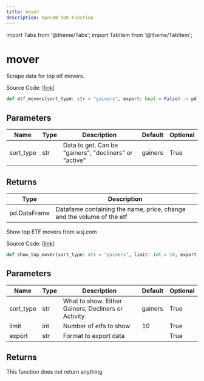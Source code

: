 ```yaml
---
title: mover
description: OpenBB SDK Function
---
```


import Tabs from '@theme/Tabs';
import TabItem from '@theme/TabItem';

# mover

<Tabs>
<TabItem value="model" label="Model" default>

Scrape data for top etf movers.

Source Code: [[link](https://github.com/OpenBB-finance/OpenBBTerminal/tree/main/openbb_terminal/etf/discovery/wsj_model.py#L15)]

```python
def etf_movers(sort_type: str = "gainers", export: bool = False) -> pd.DataFrame
```
## Parameters

| Name | Type | Description | Default | Optional |
| ---- | ---- | ----------- | ------- | -------- |
| sort_type | str | Data to get. Can be "gainers", "decliners" or "active" | gainers | True |

## Returns

| Type | Description |
| ---- | ----------- |
| pd.DataFrame | Datafame containing the name, price, change and the volume of the etf |



</TabItem>
<TabItem value="view" label="View">

Show top ETF movers from wsj.com

Source Code: [[link](https://github.com/OpenBB-finance/OpenBBTerminal/tree/main/openbb_terminal/etf/discovery/wsj_view.py#L16)]

```python
def show_top_mover(sort_type: str = "gainers", limit: int = 10, export: str = "") -> None
```
## Parameters

| Name | Type | Description | Default | Optional |
| ---- | ---- | ----------- | ------- | -------- |
| sort_type | str | What to show. Either Gainers, Decliners or Activity | gainers | True |
| limit | int | Number of etfs to show | 10 | True |
| export | str | Format to export data |  | True |

## Returns

This function does not return anything



</TabItem>
</Tabs>